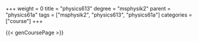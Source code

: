 +++
weight = 0
title = "physics613"
degree = "msphysik2"
parent = "physics61a"
tags = ["msphysik2", "physics613", "physics61a"]
categories = ["course"]
+++

{{< genCoursePage >}}
